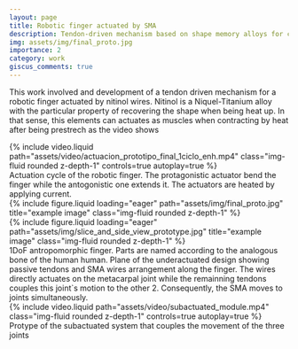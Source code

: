 ```yaml
---
layout: page
title: Robotic finger actuated by SMA
description: Tendon-driven mechanism based on shape memory alloys for controlling robotic fingers
img: assets/img/final_proto.jpg
importance: 2
category: work
giscus_comments: true
---
```


This work involved and development of a tendon driven mechanism for a robotic finger actuated by nitinol wires. Nitinol is a Niquel-Titanium alloy with the particular property of recovering the shape when being heat up. In that sense, this elements can actuates as muscles when contracting by heat after being prestrech as the video shows 



<div class="row">
    <div class="col-sm mt-3 mt-md-0">
        {% include video.liquid path="assets/video/actuacion_prototipo_final_1ciclo_enh.mp4" class="img-fluid rounded z-depth-1" controls=true autoplay=true %}
    </div>
</div>
<div class="caption">
    Actuation cycle of the robotic finger. The protagonistic actuator bend the finger while the antogonistic one extends it. The actuators are heated by applying current. 
</div>



<div class="row">
    <div class="col-sm mt-3 mt-md-0">
        {% include figure.liquid loading="eager" path="assets/img/final_proto.jpg" title="example image" class="img-fluid rounded z-depth-1" %}
    </div>
    <div class="col-sm mt-3 mt-md-0">
        {% include figure.liquid loading="eager" path="assets/img/slice_and_side_view_prototype.jpg" title="example image" class="img-fluid rounded z-depth-1" %}
    </div>
</div>
<div class="caption">
    1DoF antropomorphic finger. Parts are named according to the analogous bone of the human human.
    Plane of the underactuated design showing passive tendons and SMA wires arrangement along the finger. The wires directly actuates on the metacarpal joint while the remainning tendons couples this joint`s motion to the other 2. Consequently, the SMA moves to joints simultaneously.
</div>

<div class="row">
    <div class="col-sm mt-3 mt-md-0">
        {% include video.liquid path="assets/video/subactuated_module.mp4" class="img-fluid rounded z-depth-1" controls=true autoplay=true %}
    </div>
</div>
<div class="caption">
    Protype of the subactuated system that couples the movement of the three joints
</div>

